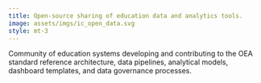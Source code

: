 ```yaml
---
title: Open-source sharing of education data and analytics tools.
image: assets/imgs/ic_open_data.svg
style: mt-3
---
```

Community of education systems developing and contributing to the OEA standard reference architecture, data pipelines, analytical models, dashboard templates, and data governance processes.
